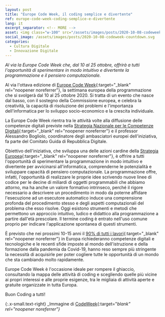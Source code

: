 ```yaml
---
layout: post
title: "Europe Code Week, il coding semplice e divertente"
ref: europe-code-week-coding-semplice-e-divertente
lang: it
excerpt_separator: <!-- MORE -->
asset: <img class="w-100" src="/assets/images/posts/2020-10-08-codeweek.png" alt="Europe Code Week, il coding semplice e divertente"/>
social_image: /assets/images/posts/2020-10-08-codeweek-countdown.svg
categories:
  - Cultura Digitale
  - Innovazione Digitale
---
```


_Al via la Europe Code Week che, dal 10 al 25 ottobre, offrirà a tutti l'opportunità di sperimentare in modo intuitivo e divertente la programmazione e il pensiero computazionale._

<!-- MORE -->

Al via l'ottava edizione di [Europe Code Week](http://codeweek.eu/codeweek2020){:target="_blank" rel="noopener noreferrer"}, la settimana europea della programmazione che si svolgerà dal 10 al 25 ottobre 2020. Si tratta di un evento che nasce dal basso, con il sostegno della Commissione europea, e celebra la creatività, la capacità di risoluzione dei problemi e l'importanza dell'informatica per lo sviluppo socio-economico e la crescita individuale.  

La Europe Code Week rientra tra le attività volte alla diffusione delle competenze digitali previste nella [Strategia Nazionale per le Competenze Digitali](https://innovazione.gov.it/strategia-nazionale-per-le-competenze-digitali/){:target="_blank" rel="noopener noreferrer"} e il professor Alessandro Bogliolo, coordinatore degli ambasciatori europei dell'iniziativa, fa parte del Comitato Guida di Repubblica Digitale.  

Obiettivo dell'iniziativa, che sviluppa una delle azioni cardine della [Strategia Europea](https://ec.europa.eu/digital-single-market/en/content/european-digital-strategy){:target="_blank" rel="noopener noreferrer"}, è offrire a tutti l'opportunità di sperimentare la programmazione in modo intuitivo e divertente per avvicinarsi all'informatica, comprenderne le potenzialità e sviluppare capacità di pensiero computazionale. La programmazione offre, infatti, l'opportunità di realizzare le proprie idee scrivendo nuove linee di codice per le decine di miliardi di oggetti programmabili che abbiamo attorno, ma ha anche un valore formativo intrinseco, perché il rigore necessario a descrivere un procedimento in modo da poterne affidare l'esecuzione ad un esecutore automatico induce una comprensione profonda del procedimento stesso e degli aspetti computazionali del problema che esso risolve. Oggi esistono strumenti e metodi che permettono un approccio intuitivo, ludico e didattico alla programmazione a partire dall'età prescolare. Il termine coding è entrato nell'uso comune proprio per indicare l'applicazione spontanea di questi strumenti.  

È previsto che nei prossimi 10-15 anni il [90% di tutti i lavori](https://ec.europa.eu/digital-single-market/en/news/europes-digital-progress-report-2016){:target="_blank" rel="noopener noreferrer"} in Europa richiederanno competenze digitali e tecnologiche e le recenti sfide imposte al mondo dell'istruzione e della formazione dalla pandemia da Covid-19, hanno reso sempre più stringente la necessità di acquisirle per poter cogliere tutte le opportunità di un mondo che sta cambiando molto rapidamente.  

Europe Code Week è l'occasione ideale per rompere il ghiaccio, consultando la mappa delle attività di coding e scegliendo quelle più vicine ai propri interessi e alle proprie esigenze, tra le migliaia di attività aperte e gratuite organizzate in tutta Europa.  


Buon Coding a tutti! 



{:.x-small.text-right}
_Immagine di [CodeWeek](https://codeweek.eu/toolkits){:target="_blank" rel="noopener noreferrer"}_


